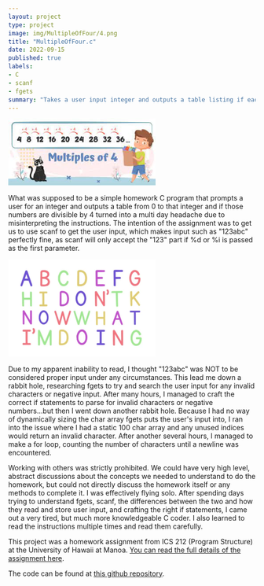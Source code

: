 ```yaml
---
layout: project
type: project
image: img/MultipleOfFour/4.png
title: "MultipleOfFour.c"
date: 2022-09-15
published: true
labels:
- C
- scanf
- fgets
summary: "Takes a user input integer and outputs a table listing if each number from 0 to the user input integer is divisible by 4."
---
```


<div class="text-center p-4">
  <img width="300px" src="../img/MultipleOfFour/multiples_of_4.jpg" >
</div>

What was supposed to be a simple homework C program that prompts a user for an integer and outputs a table from 0 to that integer and if those numbers are divisible by 4 turned into a multi day headache due to misinterpreting the instructions.  The intention of the assignment was to get us to use scanf to get the user input, which makes input such as "123abc" perfectly fine, as scanf will only accept the "123" part if %d or %i is passed as the first parameter.

<div class="text-center p-4">
  <img width="300px" src="../img/MultipleOfFour/idk.png" >
</div>

Due to my apparent inability to read, I thought "123abc" was NOT to be considered proper input under any circumstances.  This lead me down a rabbit hole, researching fgets to try and search the user input for any invalid characters or negative input.  After many hours, I managed to craft the correct if statements to parse for invalid characters or negative numbers...but then I went down another rabbit hole.  Because I had no way of dynamically sizing the char array fgets puts the user's input into, I ran into the issue where I had a static 100 char array and any unused indices would return an invalid character.  After another several hours, I managed to make a for loop, counting the number of characters until a newline was encountered. 

Working with others was strictly prohibited.  We could have very high level, abstract discussions about the concepts we needed to understand to do the homework, but could not directly discuss the homework itself or any methods to complete it.  I was effectively flying solo.  After spending days trying to understand fgets, scanf, the differences between the two and how they read and store user input, and crafting the right if statements, I came out a very tired, but much more knowledgeable C coder.  I also learned to read the instructions multiple times and read them carefully.

This project was a homework assignment from ICS 212 (Program Structure) at the University of Hawaii at Manoa.  [You can read the full details of the assignment here](https://www2.hawaii.edu/~berneyk/ics212/hw/hw2/hw2.html).

The code can be found at [this github repository](https://github.com/GalenChang/MultipleOfFour).
